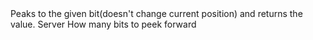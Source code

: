 <function name="PeekUBitLong" parent="bf_read" type="classfunc">
	<description>
		Peaks to the given bit(doesn't change current position) and returns the value.
	</description>
	<realm>Server</realm>
	<args>
		<arg name="bits" type="number">How many bits to peek forward<args>
	</args>
	<rets>
		<ret name="value" type="number"></ret>
	</rets>
</function>